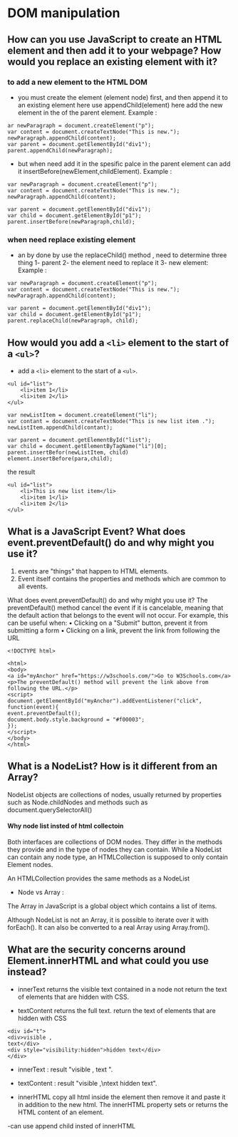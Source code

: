 # DOM manipulation 
## How can you use JavaScript to create an HTML element and then add it to your webpage? How would you replace an existing element with it?
### to add a new element to the HTML DOM
- you must create the element (element node) first, and then append it to an existing element here use appendChild(element) here add the new element in the of the parent element.
Example : 
```
ar newParagraph = document.createElement("p");
var content = document.createTextNode("This is new.");
newParagraph.appendChild(content);
var parent = document.getElementById("div1");
parent.appendChild(newParagraph);

```
- but when need add it in the spesific palce in the parent element can add it  insertBefore(newElement,childElement).
Example : 
```
var newParagraph = document.createElement("p");
var content = document.createTextNode("This is new.");
newParagraph.appendChild(content);

var parent = document.getElementById("div1");
var child = document.getElementById("p1");
parent.insertBefore(newParagraph,child);

```
### when need replace existing element
- an by done by use the replaceChild() method , need to determine three thing 1- parent 2- the element need to replace it 3- new element:
Example :
```
var newParagraph = document.createElement("p");
var content = document.createTextNode("This is new.");
newParagraph.appendChild(content);

var parent = document.getElementById("div1");
var child = document.getElementById("p1");
parent.replaceChild(newParagraph, child);

```
## How would you add a ```<li>``` element to the start of a ```<ul>```?
- add a ```<li>``` element to the start of a ```<ul>```.
```
<ul id="list">
	<li>item 1</li>
	<li>item 2</li>
</ul>
```
```
var newListItem = document.createElement("li");
var contant = document.createTextNode("This is new list item .");
newListItem.appendChild(contant);

var parent = document.getElementById("list");
var child = document.getElementByTagName("li")[0];
parent.insertBefor(newListItem, child)
element.insertBefore(para,child);

```
the result 
```
<ul id="list">
	<li>This is new list item</li>
	<li>item 1</li>
	<li>item 2</li>
</ul>
```
## What is a JavaScript Event? What does event.preventDefault() do and why might you use it?

1) events are "things" that happen to HTML elements.
2) Event itself contains the properties and methods which are common to all events.

What does event.preventDefault() do and why might you use it?
The preventDefault() method cancel the event if it is cancelable, meaning that the default action that belongs to the event will not occur.
For example, this can be useful when:
• Clicking on a "Submit" button, prevent it from submitting a form
• Clicking on a link, prevent the link from following the URL

```
<!DOCTYPE html>

<html>
<body>
<a id="myAnchor" href="https://w3schools.com/">Go to W3Schools.com</a>
<p>The preventDefault() method will prevent the link above from following the URL.</p>
<script>
document.getElementById("myAnchor").addEventListener("click", function(event){
event.preventDefault();
document.body.style.background = "#f00003";
});
</script>
</body>
</html>

```


## What is a NodeList? How is it different from an Array?
NodeList objects are collections of nodes, usually returned by properties such as Node.childNodes and methods such as document.querySelectorAll()

#### Why node list insted of html collectoin

Both interfaces are collections of DOM nodes. They differ in the methods they provide and in the type of nodes they can contain. While a NodeList can contain any node type, an HTMLCollection is supposed to only contain Element nodes.

An HTMLCollection provides the same methods as a NodeList

- Node vs Array :

The Array in JavaScript is a global object which contains a list of items.

Although NodeList is not an Array, it is possible to iterate over it with forEach(). It can also be converted to a real Array using Array.from().

## What are the security concerns around Element.innerHTML and what could you use instead?

- innerText
returns the visible text contained in a node
not return the text of elements that are hidden with CSS.

- textContent 
returns the full text.
return the text of elements that are hidden with CSS
```
<div id="t">
<div>visible , 
text</div>
<div style="visibility:hidden">hidden text</div>
</div>
```

- innerText : result  "visible , text ".
- textContent : result "visible ,\ntext  hidden text".

- innerHTML
copy all html inside the element then remove it and paste it in addition to the new html.
The innerHTML property sets or returns the HTML content of an element.

-can use append child insted of innerHTML
